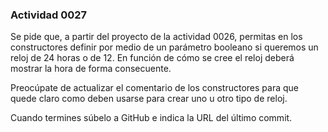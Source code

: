 ### Actividad 0027

Se pide que, a partir del proyecto de la actividad 0026, permitas en los constructores definir por medio de un parámetro booleano si queremos un reloj de 24 horas o de 12. En función de cómo se cree el reloj deberá mostrar la hora de forma consecuente.

Preocúpate de actualizar el comentario de los constructores para que quede claro como deben usarse para crear uno u otro tipo de reloj.

Cuando termines súbelo a GitHub e indica la URL del último commit.
